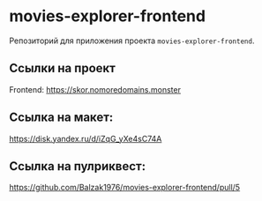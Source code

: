 # movies-explorer-frontend
Репозиторий для приложения проекта `movies-explorer-frontend`.

## Ссылки на проект

Frontend: https://skor.nomoredomains.monster

## Ссылка на макет:
 https://disk.yandex.ru/d/iZqG_yXe4sC74A

## Ссылка на пулриквест:
 https://github.com/Balzak1976/movies-explorer-frontend/pull/5
